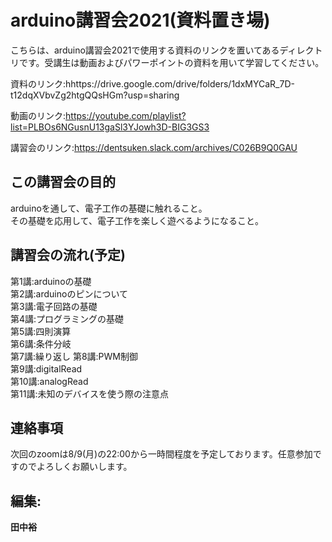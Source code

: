 
# arduino講習会2021(資料置き場) 
こちらは、arduino講習会2021で使用する資料のリンクを置いてあるディレクトリです。受講生は動画およびパワーポイントの資料を用いて学習してください。    
  
資料のリンク:hhttps://drive.google.com/drive/folders/1dxMYCaR_7D-t12dqXVbvZg2htgQQsHGm?usp=sharing   
  
動画のリンク:https://youtube.com/playlist?list=PLBOs6NGusnU13gaSl3YJowh3D-BIG3GS3  
  
講習会のリンク:https://dentsuken.slack.com/archives/C026B9Q0GAU
  
## この講習会の目的  
arduinoを通して、電子工作の基礎に触れること。  
その基礎を応用して、電子工作を楽しく遊べるようになること。
## 講習会の流れ(予定)
第1講:arduinoの基礎  
第2講:arduinoのピンについて   
第3講:電子回路の基礎   
第4講:プログラミングの基礎  
第5講:四則演算   
第6講:条件分岐  
第7講:繰り返し
第8講:PWM制御  
第9講:digitalRead    
第10講:analogRead  
第11講:未知のデバイスを使う際の注意点
　　
## 連絡事項  
次回のzoomは8/9(月)の22:00から一時間程度を予定しております。任意参加ですのでよろしくお願いします。


## 編集:
**田中裕**  

